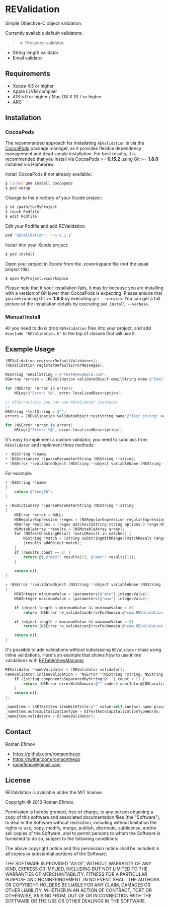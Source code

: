 # REValidation

Simple Objective-C object validation.

Currently available default validators:

> * Presence validator
* String length validator
* Email validator

## Requirements
* Xcode 4.5 or higher
* Apple LLVM compiler
* iOS 5.0 or higher / Mac OS X 10.7 or higher
* ARC

## Installation

### CocoaPods

The recommended approach for installating `REValidation` is via the [CocoaPods](http://cocoapods.org/) package manager, as it provides flexible dependency management and dead simple installation.
For best results, it is recommended that you install via CocoaPods >= **0.15.2** using Git >= **1.8.0** installed via Homebrew.

Install CocoaPods if not already available:

``` bash
$ [sudo] gem install cocoapods
$ pod setup
```

Change to the directory of your Xcode project:

``` bash
$ cd /path/to/MyProject
$ touch Podfile
$ edit Podfile
```

Edit your Podfile and add REValidation:

``` bash
pod 'REValidation', '~> 0.1.1'
```

Install into your Xcode project:

``` bash
$ pod install
```

Open your project in Xcode from the .xcworkspace file (not the usual project file)

``` bash
$ open MyProject.xcworkspace
```

Please note that if your installation fails, it may be because you are installing with a version of Git lower than CocoaPods is expecting. Please ensure that you are running Git >= **1.8.0** by executing `git --version`. You can get a full picture of the installation details by executing `pod install --verbose`.

### Manual Install

All you need to do is drop `REValidation` files into your project, and add `#include "REValidation.h"` to the top of classes that will use it.

## Example Usage

``` objective-c
[REValidation registerDefaultValidators];
[REValidation registerDefaultErrorMessages];

NSString *emailString = @"test#@example.com";
NSArray *errors = [REValidation validateObject:emailString name:@"Email" validators:@[ @"presence", @"length(3, 20)", @"email" ]];

for (NSError *error in errors)
    NSLog(@"Error: %@", error.localizedDescription);

// Alternatively you can use REValidator instances
//
NSString *testString = @"";
errors = [REValidation validateObject:testString name:@"Test string" validators:@[ [REPresenceValidator validator], [RELengthValidator validatorWithParameters:@{ @"min": @3, @"max": @10}] ]];

for (NSError *error in errors)
    NSLog(@"Error: %@", error.localizedDescription);
```

It's easy to implement a custom validator, you need to subclass from `REValidator` and implement three methods:

```objective-c
+ (NSString *)name;
+ (NSDictionary *)parseParameterString:(NSString *)string;
+ (NSError *)validateObject:(NSString *)object variableName:(NSString *)name parameters:(NSDictionary *)parameters;
```

For example:

```objective-c
+ (NSString *)name
{
    return @"length";
}

+ (NSDictionary *)parseParameterString:(NSString *)string
{
    NSError *error = NULL;
    NSRegularExpression *regex = [NSRegularExpression regularExpressionWithPattern:@"(\\d+)" options:0 error:&error];
    NSArray *matches = [regex matchesInString:string options:0 range:NSMakeRange(0, string.length)];
    NSMutableArray *results = [NSMutableArray array];
    for (NSTextCheckingResult *matchResult in matches) {
        NSString *match = [string substringWithRange:[matchResult range]];
        [results addObject:match];
    }
    if (results.count == 2) {
        return @{ @"min": results[0], @"max": results[1]};
    }

    return nil;
}

+ (NSError *)validateObject:(NSString *)object variableName:(NSString *)name parameters:(NSDictionary *)parameters
{
    NSUInteger minimumValue = [parameters[@"min"] integerValue];
    NSUInteger maximumValue = [parameters[@"max"] integerValue];

    if (object.length < minimumValue && minimumValue > 0)
        return [NSError re_validationErrorForDomain:@"com.REValidation.minimumLength", name, minimumValue];

    if (object.length > maximumValue && maximumValue > 0)
        return [NSError re_validationErrorForDomain:@"com.REValidation.maximumLength", name, maximumValue];

    return nil;
}
```

It's possible to add validations without subclassing `REValidator` class using inline validations. Here's an example that shows how to use inline validations with [RETableViewManager](https://github.com/romaonthego/RETableViewManager)

```objective-c
REValidator *nameValidator = [REValidator validator];
nameValidator.inlineValidation = ^NSError *(NSString *string, NSString *name) {
    if ([string componentsSeparatedByString:@" "].count < 2) {
        return [NSError errorWithDomain:@"" code:0 userInfo:@{NSLocalizedDescriptionKey: @"Please enter first and last name."}];
    }
    return nil;
};

_nameItem = [RETextItem itemWithTitle:@"" value:self.contact.name placeholder:@"First & Last Name"];
_nameItem.autocapitalizationType = UITextAutocapitalizationTypeWords;
_nameItem.validators = @[nameValidator];
```

## Contact

Roman Efimov

- https://github.com/romaonthego
- https://twitter.com/romaonthego
- romefimov@gmail.com

## License

REValidation is available under the MIT license.

Copyright © 2013 Roman Efimov.

Permission is hereby granted, free of charge, to any person obtaining a copy of this software and associated documentation files (the "Software"), to deal in the Software without restriction, including without limitation the rights to use, copy, modify, merge, publish, distribute, sublicense, and/or sell copies of the Software, and to permit persons to whom the Software is furnished to do so, subject to the following conditions:

The above copyright notice and this permission notice shall be included in all copies or substantial portions of the Software.

THE SOFTWARE IS PROVIDED "AS IS", WITHOUT WARRANTY OF ANY KIND, EXPRESS OR IMPLIED, INCLUDING BUT NOT LIMITED TO THE WARRANTIES OF MERCHANTABILITY, FITNESS FOR A PARTICULAR PURPOSE AND NONINFRINGEMENT. IN NO EVENT SHALL THE AUTHORS OR COPYRIGHT HOLDERS BE LIABLE FOR ANY CLAIM, DAMAGES OR OTHER LIABILITY, WHETHER IN AN ACTION OF CONTRACT, TORT OR OTHERWISE, ARISING FROM, OUT OF OR IN CONNECTION WITH THE SOFTWARE OR THE USE OR OTHER DEALINGS IN THE SOFTWARE.
